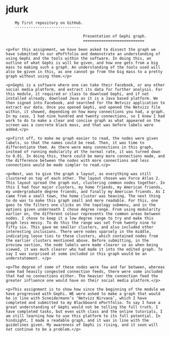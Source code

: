 jdurk
=====

        My first repository on GitHub.
        -----------------------------

                                      Presentation of Gephi graph.
                                      ===========================
                                      
	<p>For this assignment, we have been asked to dissect the graph we have submitted to our ePoftfolio and demonstrate an understanding of using Gephi and the tools within the software. In doing this, an outline of what Gephi is will be given, and how one gets from a big mass to making such a graph. An understanding of the tools used will also be given in this, as one cannot go from the big mass to a pretty graph without using them.</p>

	<p>Gephi is a software where one can take their Facebook, or any other social media platform, and extract its data for further analysis. For this module, it required or class to download Gephi, and if not installed already, download Java as it is a Java based platform. We then signed into Facebook, and searched for the Netvizz application to extract our data. Once you opened Gephi, and opened the Netvizz file within, it showed, depending on how many connections you had, a graph. In my case, I had nine hundred and twenty connections, so I knew I had work to do to make a clear and concise graph as what appeared on the screen was a concrete black mass, and that was before labels were added.</p>

	<p>First off, to make me graph easier to read, the nodes were given labels, so that the names could be read. Then, it was time to differentiate them. As there were many connections in this graph, instead of running modularity at the normal rate, it was turned down to 0.01. In doing this, there could be many more connections made, and the difference between the nodes with more connections and less connections would be made simpler to read.</p>

	<p>Next, was to give the graph a layout, as everything was still clustered on top of each other. The layout chosen was Force Atlas 2. This layout spread the graph out, clustering common nodes together. In this I had four major clusters, my home friends, my American friends, my undergraduate degree friends, and finally my American friends. As I came from a small town, the home cluster was heaving. The next thing to do was to make this graph small and more readable. For this, one goes to the filters one clicks on the topology submenu, and in the options given underneath I chose degree range. From using modularity earlier on, the different colour represents the common areas between nodes. I chose to keep it a low degree range to try and make this graph less messy. To do this the range was set from twenty nine to fifty six. This gave me smaller clusters, and also included other interesting inclusions. There were nodes sparsely in the middle, indicating loose ties to these clusters, which contained nodes from the earlier clusters mentioned above. Before submitting, in the preview section, the node labels were made clearer so as when being viewed, it was much clearer who had made it into the edited graph. To say I was surprised at some included in this graph would be an understatement. </p>

	<p>The degree of some of these nodes were few and far between, whereas some had heavily congested connection feeds, there were some included that had no connections either. The heavier the connection feed the greater influence one would have on their social media platform.</p>

	<p>This assignment is to show how since the beginning of the module we have progressed with Gephi. WE were asked to make a graph that would be in line with Scneidermann’s ‘Netvizz Nirvana’, which I have completed and submitted to my Blackboard ePortfolio. To say I have a great understanding of Gephi would not be telling the full truth. I have completed tasks, but even with class and the online tutorials, I am still learning how to use this platform to its full potential. In hindsight, I made a readable graph, and it was in line with the guidelines given. My awareness of Gephi is rising, and it soon will not continue to be a problem.</p>
